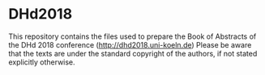 # DHd2018
This repository contains the files used to prepare the Book of Abstracts of the DHd 2018 conference (http://dhd2018.uni-koeln.de) Please be aware that the texts are under the standard copyright of the authors, if not stated explicitly otherwise.

